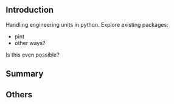 ## Introduction

Handling engineering units in python. Explore existing packages:
- pint
- other ways?

Is this even possible?

## Summary



## Others

